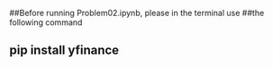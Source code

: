 ##Before running Problem02.ipynb, please in the terminal use
##the following command
## pip install yfinance